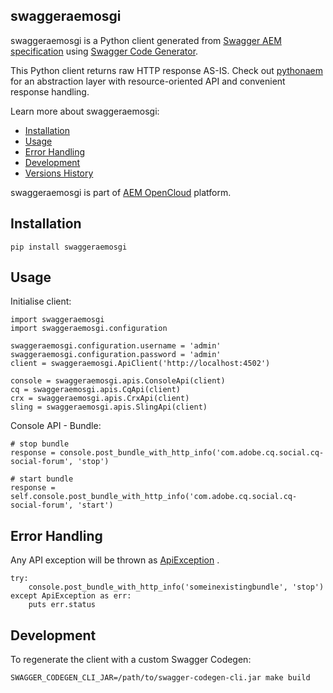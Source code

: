 swaggeraemosgi
----------

swaggeraemosgi is a Python client generated from [Swagger AEM specification](https://github.com/shinesolutions/swagger-aem-osgi) using [Swagger Code Generator](https://github.com/swagger-api/swagger-codegen).

This Python client returns raw HTTP response AS-IS. Check out [pythonaem](https://github.com/shinesolutions/ruby_aem) for an abstraction layer with resource-oriented API and convenient response handling.

Learn more about swaggeraemosgi:

* [Installation](https://github.com/shinesolutions/swagger-aem-osgi/tree/master/python#installation)
* [Usage](https://github.com/shinesolutions/swagger-aem-osgi/tree/master/python#usage)
* [Error Handling](https://github.com/shinesolutions/swagger-aem-osgi/tree/master/python#error-handling)
* [Development](https://github.com/shinesolutions/swagger-aem-osgi/tree/master/python#development)
* [Versions History](https://github.com/shinesolutions/swagger-aem-osgi/blob/master/docs/python/versions.md)

swaggeraemosgi is part of [AEM OpenCloud](https://aemopencloud.io) platform.

Installation
------------

    pip install swaggeraemosgi

Usage
-----

Initialise client:

    import swaggeraemosgi
    import swaggeraemosgi.configuration

    swaggeraemosgi.configuration.username = 'admin'
    swaggeraemosgi.configuration.password = 'admin'
    client = swaggeraemosgi.ApiClient('http://localhost:4502')

    console = swaggeraemosgi.apis.ConsoleApi(client)
    cq = swaggeraemosgi.apis.CqApi(client)
    crx = swaggeraemosgi.apis.CrxApi(client)
    sling = swaggeraemosgi.apis.SlingApi(client)

Console API - Bundle:

    # stop bundle
    response = console.post_bundle_with_http_info('com.adobe.cq.social.cq-social-forum', 'stop')

    # start bundle
    response = self.console.post_bundle_with_http_info('com.adobe.cq.social.cq-social-forum', 'start')

<!-- Console API - Repository:

    # block repository writes
    data, status_code, headers = console.post_jmx_repository_with_http_info(
      action = 'blockRepositoryWrites'
    )

    # unblock repository writes
    data, status_code, headers = console.post_jmx_repository_with_http_info(
      action = 'unblockRepositoryWrites'
    )

CQ API - Group:

    # set permission
    data, status_code, headers = cq.post_cq_actions_with_http_info(
      authorizable_id = 'somegroup',
      changelog = 'path:/etc/replication,read:true,modify:true'
    )

CRX API - Package:

    # create package
    data, status_code, headers = crx.post_package_service_json_with_http_info(
      path = 'etc/packages/somepackage',
      cmd = 'create',
      {
        :group_name => 'somepackagegroup',
        :package_name => 'somepackage',
        :package_version => '1.2.3',
        :charset => 'utf-8'
      }
    )

    # build package
    data, status_code, headers = crx.post_package_service_json_with_http_info(
      path = 'etc/packages/somepackagegroup/somepackage-1.2.3.zip',
      cmd = 'build'
    )

    # upload package
    File.open("/path/to/somepackage-1.2.3.zip", 'r') { |file|
      data, status_code, headers = crx.post_package_service_json_with_http_info(
        path = '',
        cmd = 'upload',
        {
          :force => true,
          :package => file
        }
      )
    }

    # update package filter
    data, status_code, headers = crx.post_package_update_with_http_info(
      groupName = 'somepackagegroup',
      packageName = 'somepackage',
      version = '1.2.3',
      path = '/etc/packages/somepackagegroup/somepackage-1.2.3.zip',
      {
        :filter => '[{"root":"/apps/geometrixx","rules":[]}]',
        :charset => 'utf-8'
      }
    )

    # install package
    data, status_code, headers = crx.post_package_service_json_with_http_info(
      path = 'etc/packages/somepackagegroup/somepackage-1.2.3.zip',
      cmd = 'install'
    )

    # replicate package
    data, status_code, headers = crx.post_package_service_json_with_http_info(
      path = 'etc/packages/somepackagegroup/somepackage-1.2.3.zip',
      cmd = 'replicate'
    )

    # list packages
    data, status_code, headers = crx.post_package_service_with_http_info(
      cmd = 'ls'
    )

    # delete package
    data, status_code, headers = crx.post_package_service_json_with_http_info(
      path = 'etc/packages/somepackagegroup/somepackage-1.2.3.zip',
      cmd = 'delete'
    )

CRX API - User:

    # change user password
    data, status_code, headers = crx.post_set_password_with_http_info(
      old = 'somepassword',
      plain = 'somenewpassword',
      verify = 'somenewpassword'
    )

Sling API - Group:

    # create group
    data, status_code, headers = sling.post_authorizables_with_http_info(
      authorizable_id = 'somegroup',
      intermediate_path = '/home/groups/s',
      {
        :create_group => '',
        :profilegiven_name => 'somegroup'
      }
    )

    # find group's authorizable ID
    data, status_code, headers = sling.post_query_with_http_info(
      path = 'home/groups/s',
      p_limit = -1,
      _1_property = 'rep:authorizableId',
      _1_property_value = 'somegroup'
    )

    # check group's existence
    begin
      data, status_code, headers = sling.get_node_with_http_info(
        path = 'home/groups/s',
        name = 'somegroup-authorizable-id'
      )
    rescue swaggeraemosgiClient::ApiError => err
      # AEM returns 302 when node exists, which Swagger considers to be an error
    end

    # add member
    data, status_code, headers = sling.post_node_rw_with_http_info(
      path = 'home/groups/s',
      name = 'somegroup-authorizable-id',
      {
        :add_members => 'somemembergroup'
      }
    )

    # delete group
    data, status_code, headers = sling.delete_node_with_http_info(
      path = 'home/groups/s',
      name = 'somegroup-authorizable-id'
    )

Sling API - Node:

    # create node
    data, status_code, headers = sling.post_path_with_http_info(
      path = 'apps/system',
      jcrprimary_type = 'sling:Folder',
      name = 'somefolder'
    )

    # check node's existence
    begin
      data, status_code, headers = sling.get_node_with_http_info(
        path = 'apps/system',
        name = 'somefolder'
      )
    rescue swaggeraemosgiClient::ApiError => err
      # AEM returns 302 when node exists, which Swagger considers to be an error
    end

    # delete node
    data, status_code, headers = sling.delete_node_with_http_info(
      path = 'apps/system',
      name = 'somefolder'
    )

Sling API - Node Property:

    # create node
    data, status_code, headers = sling.post_path_with_http_info(
      path = 'apps/system/config.author',
      jcrprimary_type = 'sling:OsgiConfig',
      name = 'org.apache.felix.http'
    )

    # set node Property
    # due to Swagger not allowing dynamic params,
    # parameters have to be declared in Swagger spec
    data, status_code, headers = sling.post_config_with_http_info(
      runmode = 'author',
      name = 'org.apache.felix.http',
      opts = {
        :org_apache_felix_https_enable => false
      }
    )

Sling API - Package:

    # download package
    data, status_code, headers = sling.get_package_with_http_info(
      group = 'somepackagegroup',
      name = 'somepackage',
      version = '1.2.3'
    )

    # get package filter
    data, status_code, headers = sling.get_package_filter_with_http_info(
      group = 'somepackagegroup',
      name = 'somepackage',
      version = '1.2.3'
    )

Sling API - Path:

    # activate path
    data, status_code, headers = sling.post_tree_activation_with_http_info(
      ignoredeactivated = true,
      onlymodified = false,
      path = '/etc/designs/geometrixx'
    )

Sling API - User:

    # create user
    data, status_code, headers = sling.post_authorizables_with_http_info(
      authorizable_id = 'someuser',
      intermediate_path = '/home/users/s',
      {
        :create_user => '',
        :reppassword => 'somepassword'
      }
    ) -->

Error Handling
--------------

Any API exception will be thrown as [ApiException](https://shinesolutions.github.io/swagger-aem-osgi/python/master/swaggeraemosgi.html#swaggeraemosgi.rest.ApiException) .

    try:
        console.post_bundle_with_http_info('someinexistingbundle', 'stop')
    except ApiException as err:
        puts err.status

Development
-----------

To regenerate the client with a custom Swagger Codegen:

    SWAGGER_CODEGEN_CLI_JAR=/path/to/swagger-codegen-cli.jar make build

